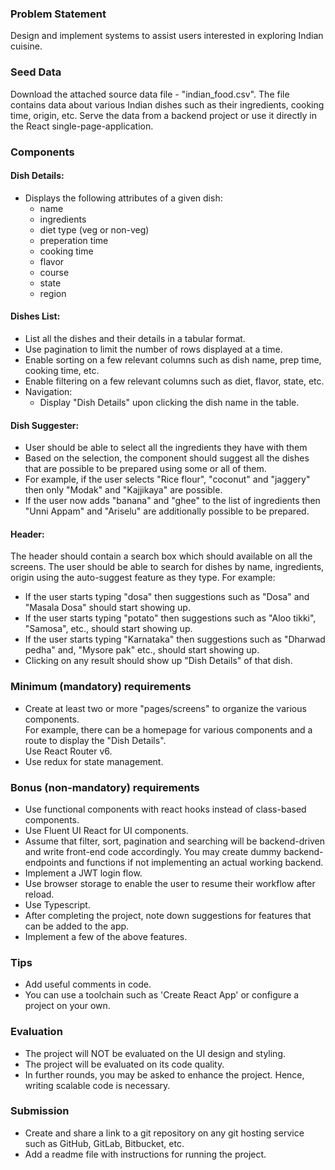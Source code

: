 ### Problem Statement

Design and implement systems to assist users interested in exploring Indian cuisine.

### Seed Data

Download the attached source data file - "indian_food.csv". The file contains data about various Indian dishes such as their ingredients, cooking time, origin, etc. Serve the data from a backend project or use it directly in the React single-page-application.

### Components

#### Dish Details:

-   Displays the following attributes of a given dish:
    -   name
    -   ingredients
    -   diet type (veg or non-veg)
    -   preperation time
    -   cooking time
    -   flavor
    -   course
    -   state
    -   region

#### Dishes List:

-   List all the dishes and their details in a tabular format.
-   Use pagination to limit the number of rows displayed at a time.
-   Enable sorting on a few relevant columns such as dish name, prep time, cooking time, etc.
-   Enable filtering on a few relevant columns such as diet, flavor, state, etc.
-   Navigation:
    -   Display "Dish Details" upon clicking the dish name in the table.

#### Dish Suggester:

-   User should be able to select all the ingredients they have with them
-   Based on the selection, the component should suggest all the dishes that are possible to be prepared using some or all of them.
-   For example, if the user selects "Rice flour", "coconut" and "jaggery" then only "Modak" and "Kajjikaya" are possible.
-   If the user now adds "banana" and "ghee" to the list of ingredients then "Unni Appam" and "Ariselu" are additionally possible to be prepared.

#### Header:

The header should contain a search box which should available on all the screens.
The user should be able to search for dishes by name, ingredients, origin using the auto-suggest feature as they type.
For example:

-   If the user starts typing "dosa" then suggestions such as "Dosa" and "Masala Dosa" should start showing up.
-   If the user starts typing "potato" then suggestions such as "Aloo tikki", "Samosa", etc., should start showing up.
-   If the user starts typing "Karnataka" then suggestions such as "Dharwad pedha" and, "Mysore pak" etc., should start showing up.
-   Clicking on any result should show up "Dish Details" of that dish.

### Minimum (mandatory) requirements

-   Create at least two or more "pages/screens" to organize the various components.  
    For example, there can be a homepage for various components and a route to display the "Dish Details".  
    Use React Router v6.
-   Use redux for state management.

### Bonus (non-mandatory) requirements

-   Use functional components with react hooks instead of class-based components.
-   Use Fluent UI React for UI components.
-   Assume that filter, sort, pagination and searching will be backend-driven and write front-end code accordingly. You may create dummy backend-endpoints and functions if not implementing an actual working backend.
-   Implement a JWT login flow.
-   Use browser storage to enable the user to resume their workflow after reload.
-   Use Typescript.
-   After completing the project, note down suggestions for features that can be added to the app.
-   Implement a few of the above features.

### Tips

-   Add useful comments in code.
-   You can use a toolchain such as 'Create React App' or configure a project on your own.

### Evaluation

-   The project will NOT be evaluated on the UI design and styling.
-   The project will be evaluated on its code quality.
-   In further rounds, you may be asked to enhance the project. Hence, writing scalable code is necessary.

### Submission

-   Create and share a link to a git repository on any git hosting service such as GitHub, GitLab, Bitbucket, etc.
-   Add a readme file with instructions for running the project.

